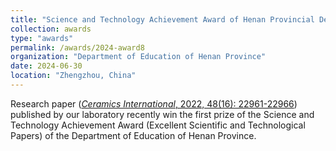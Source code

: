 ```yaml
---
title: "Science and Technology Achievement Award of Henan Provincial Department of Education"
collection: awards
type: "awards"
permalink: /awards/2024-award8
organization: "Department of Education of Henan Province"
date: 2024-06-30
location: "Zhengzhou, China"
---
```


Research paper ([*Ceramics International*, 2022, 48(16): 22961-22966]( /publications/2022-paper19)) published by our laboratory recently win the first prize of the Science and Technology Achievement Award (Excellent Scientific and Technological Papers) of the Department of Education of Henan Province.